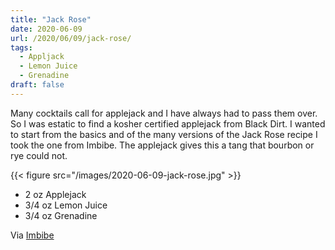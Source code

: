 ```yaml
---
title: "Jack Rose"
date: 2020-06-09
url: /2020/06/09/jack-rose/
tags:
  - Appljack
  - Lemon Juice
  - Grenadine
draft: false
---
```


Many cocktails call for applejack and I have always had to pass them over. So I was estatic to find a kosher certified applejack from Black Dirt. I wanted to start from the basics and of the many versions of the Jack Rose recipe I took the one from Imbibe. The applejack gives this a tang that bourbon or rye could not.

{{< figure src="/images/2020-06-09-jack-rose.jpg" >}}

* 2 oz Applejack
* 3/4 oz Lemon Juice
* 3/4 oz Grenadine


Via [Imbibe](https://imbibemagazine.com/recipe-the-jack-rose/)
